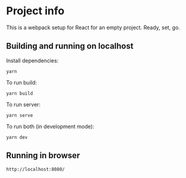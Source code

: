 # Project info

This is a webpack setup for React for an empty project. Ready, set, go.


## Building and running on localhost

Install dependencies:

```yarn```

To run build:

```yarn build```

To run server:

```yarn serve```

To run both (in development mode):

```yarn dev```


## Running in browser

```http://localhost:8080/```

